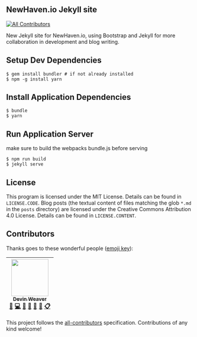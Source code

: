 ## NewHaven.io Jekyll site
[![All Contributors](https://img.shields.io/badge/all_contributors-1-orange.svg?style=flat-square)](#contributors)

New Jekyll site for NewHaven.io, using Bootstrap and Jekyll for more collaboration in development and blog writing.

## Setup Dev Dependencies

```
$ gem install bundler # if not already installed
$ npm -g install yarn
```

## Install Application Dependencies

```
$ bundle
$ yarn
```

## Run Application Server

make sure to build the webpacks bundle.js before serving
```
$ npm run build
$ jekyll serve
```


## License ##

This program is licensed under the MIT License. Details can be found in `LICENSE.CODE`.
Blog posts (the textual content of files matching the glob `*.md` in the `posts` directory) are licensed under the Creative Commons Attribution 4.0 License. Details can be found in `LICENSE.CONTENT`.

## Contributors

Thanks goes to these wonderful people ([emoji key](https://github.com/kentcdodds/all-contributors#emoji-key)):

<!-- ALL-CONTRIBUTORS-LIST:START - Do not remove or modify this section -->
<!-- prettier-ignore -->
| [<img src="https://avatars3.githubusercontent.com/u/70075?v=4" width="100px;"/><br /><sub><b>Devin Weaver</b></sub>](http://tritarget.org/)<br />[🐛](https://github.com/newhavenio/newhavenio.github.io/issues?q=author%3Asukima "Bug reports") [💻](https://github.com/newhavenio/newhavenio.github.io/commits?author=sukima "Code") [🤔](#ideas-sukima "Ideas, Planning, & Feedback") [👀](#review-sukima "Reviewed Pull Requests") [📢](#talk-sukima "Talks") [🔧](#tool-sukima "Tools") [📋](#eventOrganizing-sukima "Event Organizing") |
| :---: |
<!-- ALL-CONTRIBUTORS-LIST:END -->

This project follows the [all-contributors](https://github.com/kentcdodds/all-contributors) specification. Contributions of any kind welcome!